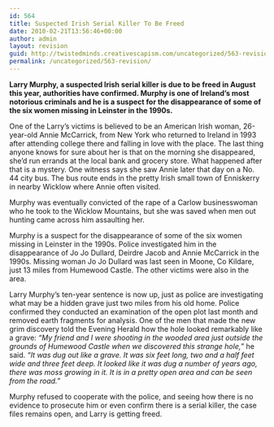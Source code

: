 ```yaml
---
id: 564
title: Suspected Irish Serial Killer To Be Freed
date: 2010-02-21T13:56:46+00:00
author: admin
layout: revision
guid: http://twistedminds.creativescapism.com/uncategorized/563-revision/
permalink: /uncategorized/563-revision/
---
```

<p class="dropcap-first">
  <strong>Larry Murphy, a suspected Irish serial killer is due to be freed in August this year, authorities have confirmed. Murphy is one of Ireland&#8217;s most notorious criminals and he is a suspect for the disappearance of some of the six women missing in Leinster in the 1990s.</strong>
</p>

One of the Larry&#8217;s victims is believed to be an American Irish woman, 26-year-old Annie McCarrick, from New York who returned to Ireland in 1993 after attending college there and falling in love with the place. The last thing anyone knows for sure about her is that on the morning she disappeared, she&#8217;d run errands at the local bank and grocery store. What happened after that is a mystery. One witness says she saw Annie later that day on a No. 44 city bus. The bus route ends in the pretty Irish small town of Enniskerry in nearby Wicklow where Annie often visited. 

Murphy was eventually convicted of the rape of a Carlow businesswoman who he took to the Wicklow Mountains, but she was saved when men out hunting came across him assaulting her. 

Murphy is a suspect for the disappearance of some of the six women missing in Leinster in the 1990s. Police investigated him in the disappearance of Jo Jo Dullard, Deirdre Jacob and Annie McCarrick in the 1990s. Missing woman Jo Jo Dullard was last seen in Moone, Co Kildare, just 13 miles from Humewood Castle. The other victims were also in the area.

Larry Murphy&#8217;s ten-year sentence is now up, just as police are investigating what may be a hidden grave just two miles from his old home. Police confirmed they conducted an examination of the open plot last month and removed earth fragments for analysis. One of the men that made the new grim discovery told the Evening Herald how the hole looked remarkably like a grave: _&#8220;My friend and I were shooting in the wooded area just outside the grounds of Humewood Castle when we discovered this strange hole,_&#8221; he said. _&#8220;It was dug out like a grave. It was six feet long, two and a half feet wide and three feet deep. It looked like it was dug a number of years ago, there was moss growing in it. It is in a pretty open area and can be seen from the road.&#8221;_

Murphy refused to cooperate with the police, and seeing how there is no evidence to prosecute him or even confirm there is a serial killer, the case files remains open, and Larry is getting freed.